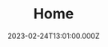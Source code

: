 ---
title: 'Home'
date: 2023-02-24T13:01:00.000Z
js: 
    - link: "https://unpkg.com/typewriter-effect@latest/dist/core.js"
    - link: "/js/typewriter.js"
---
